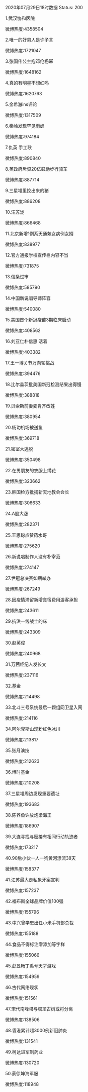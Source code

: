 2020年07月29日18时数据
Status: 200

1.武汉协和医院

微博热度:4358504

2.唯一的好男人是许子言

微博热度:1721047

3.张国伟公主抱邓伦杨幂

微博热度:1648162

4.真的有明星不想红吗

微博热度:1620763

5.金希澈ins评论

微博热度:1317509

6.秦岭发现罕见雨蛙

微博热度:974184

7.仇英 手工耿

微博热度:890840

8.英政府斥资20亿鼓励步行骑车

微博热度:887714

9.三星堆里挖出来的猪

微博热度:886208

10.汪苏泷

微博热度:866468

11.北京新增1例系天通苑女病例女婿

微博热度:838977

12.官方通报学校宣传栏内容不当

微博热度:731875

13.信条过审

微博热度:585790

14.中国新说唱导师阵容

微博热度:540080

15.美国首个新冠疫苗3期临床启动

微博热度:408562

16.刘亚仁朴信惠 活着

微博热度:403382

17.王一博关节万向轮挑战

微博热度:394476

18.比尔盖茨批美国新冠检测结果出得慢

微博热度:388818

19.贝索斯前妻麦肯齐改姓

微博热度:380954

20.杨玏机场被送鱼

微博热度:369718

21.密室大逃脱

微博热度:350498

22.在男朋友的衣服上绣花

微博热度:323662

23.韩国检方批捕新天地教会会长

微博热度:306633

24.A股大涨

微博热度:282371

25.王思聪点赞药水哥

微博热度:275620

26.新说唱制作人没有朴宰范

微博热度:274147

27.世冠总决赛如期举办

微博热度:267249

28.因疫情滞留新增食宿费用游客承担

微博热度:243611

29.抗洪一线战士的床

微博热度:243309

30.赵英俊

微博热度:240968

31.万茜经纪人发长文

微博热度:237116

32.基金

微博热度:214498

33.北斗三号系统最后一颗组网卫星入网

微博热度:214116

34.阿尔卑斯山现粉红色冰川

微博热度:213817

35.张月演技

微博热度:212623

36.博时基金

微博热度:210208

37.三星堆周边发现重要遗址

微博热度:193683

38.陈养鱼许放炮梁海王

微博热度:186907

39.大连寻找与密接有相同行动轨迹者

微博热度:173217

40.90后小伙一人一狗黄河漂流38天

微博热度:158377

41.江苏最大走私象牙案宣判

微博热度:157237

42.福布斯全球品牌价值100强

微博热度:155796

43.中兴曾学忠出任小米手机部总裁

微博热度:155188

44.食品不得标注零添加等字样

微博热度:155066

45.彭昱畅丁禹兮天才游戏

微博热度:154959

46.古代网络现状

微博热度:151561

47.宋代南峰塔与塔顶古树或将分离

微博热度:138506

48.香港累计超3000例新冠肺炎

微博热度:131541

49.柯达进军制药业

微博热度:130720

50.蔡徐坤海军服

微博热度:118948

